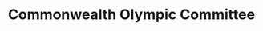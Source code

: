 ---
title: Commonwealth Olympic Committee
fulltitle: Commonwealth Olympic Committee
icon: 🏢
logo: /svg/crests/ministry-of-culture.svg
color: culture
series: organisation

fi: fi fi-min-culture fis
description: The Commonwealth Olympic Committee oversees Vekllei athletes and teams in international games, including the Olympics.

aliases:
- /commonwealth-olympic-committee/
---